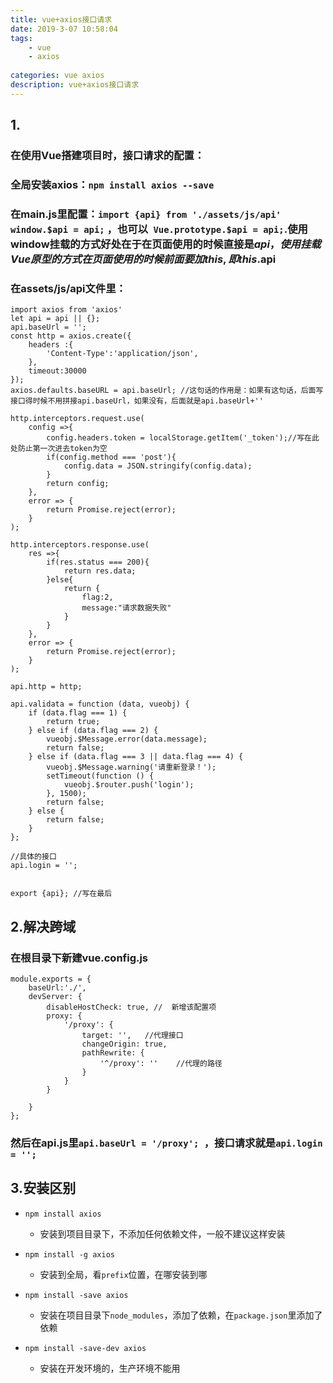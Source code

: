 ```yaml
---
title: vue+axios接口请求
date: 2019-3-07 10:58:04
tags: 
    - vue
    - axios
    
categories: vue axios
description: vue+axios接口请求
---
```


## 1.
### 在使用Vue搭建项目时，接口请求的配置：
### 全局安装axios：```npm install axios --save```
### 在main.js里配置：```import {api} from './assets/js/api'  window.$api = api;```  ，也可以``` Vue.prototype.$api = api;```.使用window挂载的方式好处在于在页面使用的时候直接是$api，使用挂载Vue原型的方式在页面使用的时候前面要加this,即this.$api
### 在assets/js/api文件里：
```
import axios from 'axios'
let api = api || {};
api.baseUrl = '';
const http = axios.create({
    headers :{
        'Content-Type':'application/json',
    },
    timeout:30000
});
axios.defaults.baseURL = api.baseUrl; //这句话的作用是：如果有这句话，后面写接口得时候不用拼接api.baseUrl，如果没有，后面就是api.baseUrl+''

http.interceptors.request.use(
    config =>{
        config.headers.token = localStorage.getItem('_token');//写在此处防止第一次进去token为空
        if(config.method === 'post'){
            config.data = JSON.stringify(config.data);
        }
        return config;
    },
    error => {
        return Promise.reject(error);
    }
);

http.interceptors.response.use(
    res =>{
        if(res.status === 200){
            return res.data;
        }else{
            return {
                flag:2,
                message:"请求数据失败"
            }
        }
    },
    error => {
        return Promise.reject(error);
    }
);

api.http = http;

api.validata = function (data, vueobj) {
    if (data.flag === 1) {
        return true;
    } else if (data.flag === 2) {
        vueobj.$Message.error(data.message);
        return false;
    } else if (data.flag === 3 || data.flag === 4) {
        vueobj.$Message.warning('请重新登录！');
        setTimeout(function () {
            vueobj.$router.push('login');
        }, 1500);
        return false;
    } else {
        return false;
    }
};

//具体的接口
api.login = '';


export {api}; //写在最后

```

## 2.解决跨域
### 在根目录下新建vue.config.js

```
module.exports = {
    baseUrl:'./',
    devServer: {
        disableHostCheck: true, //  新增该配置项
        proxy: {
            '/proxy': {
                target: '',   //代理接口
                changeOrigin: true,
                pathRewrite: {
                    '^/proxy': ''    //代理的路径
                }
            }
        }

    }
};
```

### 然后在api.js里```api.baseUrl = '/proxy'; ```，接口请求就是```api.login = ''; ```

## 3.安装区别

+ `npm install axios`
   + 安装到项目目录下，不添加任何依赖文件，一般不建议这样安装

+ `npm install -g axios`
   + 安装到全局，看`prefix`位置，在哪安装到哪

+ `npm install -save axios`
   + 安装在项目目录下`node_modules`，添加了依赖，在`package.json`里添加了依赖

+ `npm install -save-dev axios`
   + 安装在开发环境的，生产环境不能用





